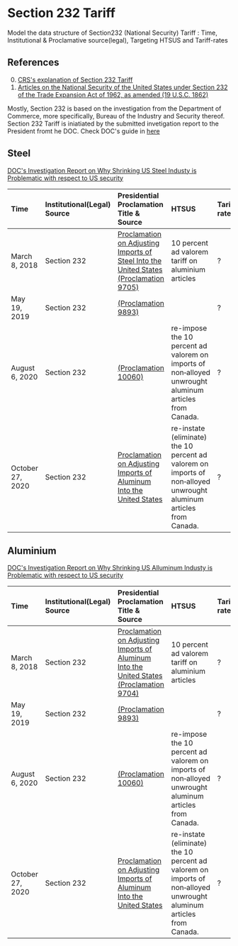 # Section 232 Tariff

Model the data structure of Section232 (National Security) Tariff : Time, Institutional & Proclamative source(legal), Targeting HTSUS and Tariff-rates

## References
0. [CRS's explanation of Section 232 Tariff](https://fas.org/sgp/crs/misc/IF10667.pdf)
1. [Articles on the National Security of the United States under Section 232 of the Trade Expansion Act of 1962, as amended (19 U.S.C. 1862)](https://www.govinfo.gov/content/pkg/USCODE-2018-title19/html/USCODE-2018-title19-chap7-subchapII-partIV-sec1862.htm)

Mostly, Section 232 is based on the investigation from the Department of Commerce, more specifically, Bureau of the Industry and Security thereof. Section 232 Tariff is iniatiated by the submitted invetigation report to the President fromt he DOC. Check DOC's guide in [here](https://www.bis.doc.gov/index.php/other-areas/office-of-technology-evaluation-ote/section-232-investigations) 


## Steel
[DOC's Investigation Report on Why Shrinking US Steel Industy is Problematic with respect to US security](https://www.bis.doc.gov/index.php/documents/steel/2224-the-effect-of-imports-of-steel-on-the-national-security-with-redactions-20180111/file)


| Time | Institutional(Legal) Source | Presidential Proclamation Title & Source | HTSUS | Tariff-rates
| :--- | :---| :---| :---| :---|
| March 8, 2018 | Section 232 | [Proclamation on Adjusting Imports of Steel Into the United States (Proclamation 9705)](https://www.federalregister.gov/documents/2018/03/15/2018-05478/adjusting-imports-of-steel-into-the-united-states) | 10 percent ad valorem tariff on aluminium articles | ?
| May 19, 2019 | Section 232 | [(Proclamation 9893)]() || ?
| August 6, 2020 | Section 232 | [(Proclamation 10060)]() |re-impose the 10 percent ad valorem on imports of non‑alloyed unwrought aluminum articles from Canada.| ?
|  October 27, 2020 | Section 232 | [Proclamation on Adjusting Imports of Aluminum Into the United States](https://www.whitehouse.gov/presidential-actions/proclamation-adjusting-imports-aluminum-united-states-102720/) | re-instate (eliminate) the 10 percent ad valorem on imports of non‑alloyed unwrought aluminum articles from Canada. | ?


## Aluminium
[DOC's Investigation Report on Why Shrinking US Alluminum Industy is Problematic with respect to US security](https://www.bis.doc.gov/index.php/documents/aluminum/2223-the-effect-of-imports-of-aluminum-on-the-national-security-with-redactions-20180117/file)

| Time | Institutional(Legal) Source | Presidential Proclamation Title & Source | HTSUS | Tariff-rates
| :--- | :---| :---| :---| :---|
| March 8, 2018 | Section 232 | [Proclamation on Adjusting Imports of Aluminum Into the United States (Proclamation 9704)]() | 10 percent ad valorem tariff on aluminium articles | ?
| May 19, 2019 | Section 232 | [(Proclamation 9893)]() || ?
| August 6, 2020 | Section 232 | [(Proclamation 10060)]() |re-impose the 10 percent ad valorem on imports of non‑alloyed unwrought aluminum articles from Canada.| ?
|  October 27, 2020 | Section 232 | [Proclamation on Adjusting Imports of Aluminum Into the United States](https://www.whitehouse.gov/presidential-actions/proclamation-adjusting-imports-aluminum-united-states-102720/) | re-instate (eliminate) the 10 percent ad valorem on imports of non‑alloyed unwrought aluminum articles from Canada. | ?



